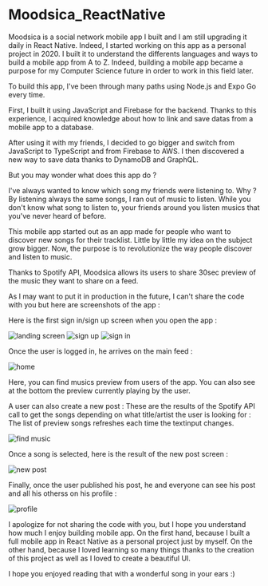 # Moodsica_ReactNative

Moodsica is a social network mobile app I built and I am still upgrading it daily in React Native.
Indeed, I started working on this app as a personal project in 2020.
I built it to understand the differents languages and ways to build a mobile app from A to Z.
Indeed, building a mobile app became a purpose for my Computer Science future in order to work in this field later.

To build this app, I've been through many paths using Node.js and Expo Go every time.

First, I built it using JavaScript and Firebase for the backend.
Thanks to this experience, I acquired knowledge about how to link and save datas from a mobile app to a database.

After using it with my friends, I decided to go bigger and switch from JavaScript to TypeScript and from Firebase to AWS.
I then discovered a new way to save data thanks to DynamoDB and GraphQL.

But you may wonder what does this app do ?

I've always wanted to know which song my friends were listening to.
Why ? By listening always the same songs, I ran out of music to listen.
While you don't know what song to listen to, your friends around you listen musics that you've never heard of before.

This mobile app started out as an app made for people who want to discover new songs for their tracklist.
Little by little my idea on the subject grow bigger.
Now, the purpose is to revolutionize the way people discover and listen to music.

Thanks to Spotify API, Moodsica allows its users to share 30sec preview of the music they want to share on a feed.

As I may want to put it in production in the future, I can't share the code with you but here are screenshots of the app :

Here is the first sign in/sign up screen when you open the app :

![landing screen](https://user-images.githubusercontent.com/93252510/232731364-09d50502-5a1e-4592-b679-8bde6010062b.PNG)
![sign up](https://user-images.githubusercontent.com/93252510/232731410-38c7f854-014e-43a6-ad2a-d876af803821.PNG)
![sign in](https://user-images.githubusercontent.com/93252510/232731466-639e71b8-f83f-420a-a6f8-e9f5f93584e7.PNG)

Once the user is logged in, he arrives on the main feed :

![home](https://user-images.githubusercontent.com/93252510/232731955-05b1a111-67d3-46f2-8a6a-8db7295d51aa.PNG)

Here, you can find musics preview from users of the app.
You can also see at the bottom the preview currently playing by the user.

A user can also create a new post :
These are the results of the Spotify API call to get the songs depending on what title/artist the user is looking for :
The list of preview songs refreshes each time the textinput changes.

![find music](https://user-images.githubusercontent.com/93252510/232733028-88201b1b-88f4-4817-95e7-624e5169d8ce.PNG)

Once a song is selected, here is the result of the new post screen :

![new post](https://user-images.githubusercontent.com/93252510/232732675-38f1c236-848f-4276-9d9c-06a02bf56f9b.PNG)

Finally, once the user published his post, he and everyone can see his post and all his otherss on his profile :

![profile](https://user-images.githubusercontent.com/93252510/232734263-9ea89a15-8be0-4ede-88de-e24623b0da27.PNG)

I apologize for not sharing the code with you, but I hope you understand how much I enjoy building mobile app.
On the first hand, because I built a full mobile app in React Native as a personal project just by myself.
On the other hand, because I loved learning so many things thanks to the creation of this project as well as I loved to create a beautiful UI.

I hope you enjoyed reading that with a wonderful song in your ears :)
